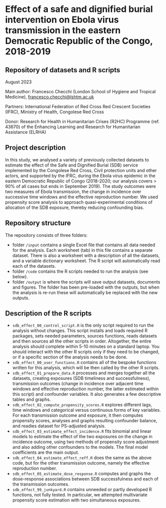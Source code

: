# Effect of a safe and dignified burial intervention on Ebola virus transmission in the eastern Democratic Republic of the Congo, 2018-2019
## Repository of datasets and R scripts
August 2023

Main author: Francesco Checchi (London School of Hygiene and Tropical Medicine), francesco.checchi@lshtm.ac.uk

Partners: International Federation of Red Cross Red Crescent Societies (IFRC), Ministry of Health, Congolese Red Cross

Donor: Research for Health in Humanitarian Crises (R2HC) Programme (ref. 43670) of the Enhancing Learning and Research for Humanitarian Assistance (ELRHA)

## Project description
In this study, we analysed a variety of previously collected datasets to estimate the effect of the Safe and Dignified Burial (SDB) service implemented by the Congolese Red Cross, Civil protection units and other actors, and supported by the IFRC, during the Ebola virus epidemic in the eastern Democratic Republic of Congo (2018-2020; our analysis covers > 90% of all cases but ends in September 2019). The study outcomes were two measures of Ebola transmission, the change in incidence over successive time windows and the effective reproduction number. We used propensity score analysis to approach quasi-experimental conditions of allocation of the SDB exposure, thereby reducing confounding bias.

## Repository structure
The repository consists of three folders:
* folder `/input` contains a single Excel file that contains all data needed for the analysis. Each worksheet (tab) in this file contains a separate dataset. There is also a worksheet with a description of all the datasets, and a variable dictionary worksheet. The R script will automatically read each of the datasets.
* folder `/code` contains the R scripts needed to run the analysis (see below).
* folder `/output` is where the scripts will save output datasets, documents and figures. The folder has been pre-loaded with the outputs, but when the analysis is re-run these will automatically be replaced with the new outputs.

## Description of the R scripts
* `sdb_effect_00_control_script.R` is the only script required to run the analysis without changes. This script installs and loads required R packages, sets needed parameters, sources functions, reads datasets and then sources all the other scripts in order. Altogether, the entire analysis should complete within 5-10 minutes on a standard laptop. You should interact with the other R scripts only if they need to be changed, or if a specific section of the analysis needs to be done.
* `sdb_effect_00_user_functions.R` contains all of the bespoke functions written for this analysis, which will be then called by the other R scripts.
* `sdb_effect_01_prepare_data.R` processes and merges together all the datasets, creating exposures (SDB timeliness and successfulness), transmission outcomes (change in incidence over adjacent time windows and effective reproduction number, the latter estimated within this script) and confounder variables. It also generates a few descriptive tables and graphs.
* `sdb_effect_02_compute_propensity_scores.R` explores different lags, time windows and categorical versus continuous forms of key variables. For each transmission outcome and exposure, it then computes propensity scores, analyses and graphs resulting confounder balance, and readies dataset for PS-adjusted analysis.
* `sdb_effect_03_estimate_effect_incidence.R` fits binomial and linear models to estimate the effect of the two exposures on the change in incidence outcome, using two methods of propensity score adjustment and also adding other confounders to the models. The final model coefficients are the main output.
* `sdb_effect_04_estimate_effect_reff.R` does the same as the above code, but for the other transmission outcome, namely the effective reproduction number.
* `sdb_effect_05_estimate_dose_response.R` computes and graphs the dose-response associations between SDB successfulness and each of the transmission outcomes.
* `sdb_effect_99_junkyard.R` contains unneeded or partly developed R functions, not fully tested. In particular, we attempted multivariate propensity score estimation with two simultaneous exposures.


